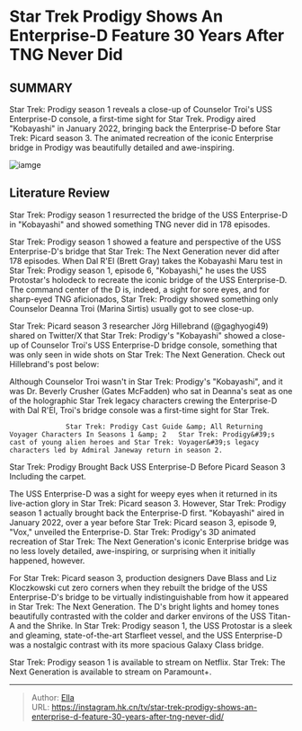 # Star Trek Prodigy Shows An Enterprise-D Feature 30 Years After TNG Never Did


## SUMMARY 



  Star Trek: Prodigy season 1 reveals a close-up of Counselor Troi&#39;s USS Enterprise-D console, a first-time sight for Star Trek.   Prodigy aired &#34;Kobayashi&#34; in January 2022, bringing back the Enterprise-D before Star Trek: Picard season 3.   The animated recreation of the iconic Enterprise bridge in Prodigy was beautifully detailed and awe-inspiring.  

![iamge](https://static1.srcdn.com/wordpress/wp-content/uploads/2024/01/star-trek-prodigy-troi-enterprise-d-bridge-console.jpg)

## Literature Review
Star Trek: Prodigy season 1 resurrected the bridge of the USS Enterprise-D in &#34;Kobayashi&#34; and showed something TNG never did in 178 episodes.




Star Trek: Prodigy season 1 showed a feature and perspective of the USS Enterprise-D&#39;s bridge that Star Trek: The Next Generation never did after 178 episodes. When Dal R&#39;El (Brett Gray) takes the Kobayashi Maru test in Star Trek: Prodigy season 1, episode 6, &#34;Kobayashi,&#34; he uses the USS Protostar&#39;s holodeck to recreate the iconic bridge of the USS Enterprise-D. The command center of the D is, indeed, a sight for sore eyes, and for sharp-eyed TNG aficionados, Star Trek: Prodigy showed something only Counselor Deanna Troi (Marina Sirtis) usually got to see close-up.




Star Trek: Picard season 3 researcher Jörg Hillebrand (@gaghyogi49) shared on Twitter/X that Star Trek: Prodigy&#39;s &#34;Kobayashi&#34; showed a close-up of Counselor Troi&#39;s USS Enterprise-D bridge console, something that was only seen in wide shots on Star Trek: The Next Generation. Check out Hillebrand&#39;s post below:


 

Although Counselor Troi wasn&#39;t in Star Trek: Prodigy&#39;s &#34;Kobayashi&#34;, and it was Dr. Beverly Crusher (Gates McFadden) who sat in Deanna&#39;s seat as one of the holographic Star Trek legacy characters crewing the Enterprise-D with Dal R&#39;El, Troi&#39;s bridge console was a first-time sight for Star Trek.

                  Star Trek: Prodigy Cast Guide &amp; All Returning Voyager Characters In Seasons 1 &amp; 2   Star Trek: Prodigy&#39;s cast of young alien heroes and Star Trek: Voyager&#39;s legacy characters led by Admiral Janeway return in season 2.    





 Star Trek: Prodigy Brought Back USS Enterprise-D Before Picard Season 3 
Including the carpet.
         

The USS Enterprise-D was a sight for weepy eyes when it returned in its live-action glory in Star Trek: Picard season 3. However, Star Trek: Prodigy season 1 actually brought back the Enterprise-D first. &#34;Kobayashi&#34; aired in January 2022, over a year before Star Trek: Picard season 3, episode 9, &#34;Vox,&#34; unveiled the Enterprise-D. Star Trek: Prodigy&#39;s 3D animated recreation of Star Trek: The Next Generation&#39;s iconic Enterprise bridge was no less lovely detailed, awe-inspiring, or surprising when it initially happened, however.

For Star Trek: Picard season 3, production designers Dave Blass and Liz Kloczkowski cut zero corners when they rebuilt the bridge of the USS Enterprise-D&#39;s bridge to be virtually indistinguishable from how it appeared in Star Trek: The Next Generation. The D&#39;s bright lights and homey tones beautifully contrasted with the colder and darker environs of the USS Titan-A and the Shrike. In Star Trek: Prodigy season 1, the USS Protostar is a sleek and gleaming, state-of-the-art Starfleet vessel, and the USS Enterprise-D was a nostalgic contrast with its more spacious Galaxy Class bridge.






Star Trek: Prodigy season 1 is available to stream on Netflix. Star Trek: The Next Generation is available to stream on Paramount&#43;.






---

> Author: [Ella](https://instagram.hk.cn/)  
> URL: https://instagram.hk.cn/tv/star-trek-prodigy-shows-an-enterprise-d-feature-30-years-after-tng-never-did/  

